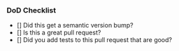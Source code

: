 ### DoD Checklist

- [] Did this get a semantic version bump?
- [] Is this a great pull request?
- [] Did you add tests to this pull request that are good?
